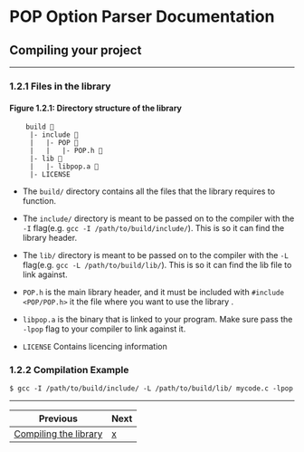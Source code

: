 # POP Option Parser Documentation

## Compiling your project
---

### 1.2.1 Files in the library

#### **Figure 1.2.1: Directory structure of the library**


```
	build 📂
	 |- include 📂
     |   |- POP 📂
	 |   |   |- POP.h 📃
	 |- lib 📂
	 |   |- libpop.a 📕
	 |- LICENSE
```

 - The `build/` directory contains all the files that the library requires to function.

 - The `include/` directory is meant to be passed on to the compiler with the `-I` flag(e.g. `gcc -I /path/to/build/include/`). This is so it can find the library header.

 - The `lib/` directory is meant to be passed on to the compiler with the `-L` flag(e.g. `gcc -L /path/to/build/lib/`). This is so it can find the lib file to link against.

 - `POP.h` is the main library header, and it must be included with `#include <POP/POP.h>` it the file where you want to use the library .

 - `libpop.a` is the binary that is linked to your program. Make sure pass the `-lpop` flag to your compiler to link against it.

 - `LICENSE` Contains licencing information

### 1.2.2 Compilation Example

	$ gcc -I /path/to/build/include/ -L /path/to/build/lib/ mycode.c -lpop

---

Previous	                                            | Next
------------------------------------------------------  | -------------------------------------
[Compiling the library](./1.Setup/1.1.1_Compilation.md) | [x](../2.Options/2.1_POP_options.md)